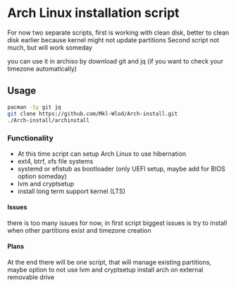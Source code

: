 # Arch Linux installation script

For now two separate scripts, first is working with clean disk, better to clean disk earlier because kernel might not update partitions
Second script not much, but will work someday

you can use it in archiso by download git and jq (if you want to check your timezone automatically)

## Usage
```sh
pacman -Sy git jq
git clone https://github.com/Mkl-Wlod/Arch-install.git
./Arch-install/archinstall
```

### Functionality
- At this time script can setup Arch Linux to use hibernation
- ext4, btrf, xfs file systems
- systemd or efistub as bootloader (only UEFI setup, maybe add for BIOS option someday)
- lvm and cryptsetup
- install long term support kernel (LTS)


#### Issues
there is too many issues for now, in first script biggest issues is try to install when other partitions exist and timezone creation

#### Plans
At the end there will be one script, that will manage existing partitions, maybe option to not use lvm and cryptsetup
install arch on external removable drive

